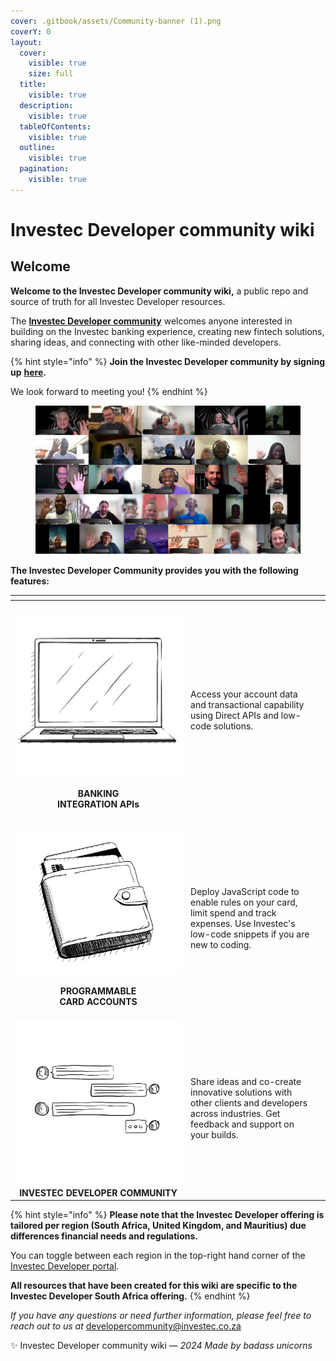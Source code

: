 ```yaml
---
cover: .gitbook/assets/Community-banner (1).png
coverY: 0
layout:
  cover:
    visible: true
    size: full
  title:
    visible: true
  description:
    visible: true
  tableOfContents:
    visible: true
  outline:
    visible: true
  pagination:
    visible: true
---
```


# Investec Developer community wiki

## **Welcome**&#x20;

**Welcome to the Investec Developer community wiki,** a public repo and source of truth for all Investec Developer resources.

The [**Investec Developer community**](https://developer.investec.com/za/community) welcomes anyone interested in building on the Investec banking experience, creating new fintech solutions, sharing ideas, and connecting with other like-minded developers.

{% hint style="info" %}
**Join the Investec Developer community by signing up** [**here**](https://forms.office.com/r/dCUkWsvcxq)**.**

We look forward to meeting you!&#x20;
{% endhint %}

<figure><img src=".gitbook/assets/Community waving picture (1).png" alt=""><figcaption></figcaption></figure>

**The Investec Developer Community provides you with the following features:**

<table data-view="cards"><thead><tr><th align="center"></th><th></th><th data-hidden data-card-cover data-type="files"></th></tr></thead><tbody><tr><td align="center"><p><img src=".gitbook/assets/Front (1).png" alt="" data-size="original"></p><p><strong>BANKING</strong><br><strong>INTEGRATION APIs</strong></p></td><td>Access your account data and transactional capability using Direct APIs and low-code solutions.</td><td></td></tr><tr><td align="center"><p><img src=".gitbook/assets/Wallet (1).png" alt="" data-size="original"></p><p></p><p><strong>PROGRAMMABLE</strong><br><strong>CARD ACCOUNTS</strong></p></td><td>Deploy JavaScript code to enable rules on your card, limit spend and track expenses. Use Investec's low-code snippets if you are new to coding.</td><td></td></tr><tr><td align="center"><img src=".gitbook/assets/Untitled design (1).png" alt=""><strong>INVESTEC DEVELOPER COMMUNITY</strong></td><td>Share ideas and co-create innovative solutions with other clients and developers across industries. Get feedback and support on your builds. </td><td></td></tr></tbody></table>

{% hint style="info" %}
**Please note that the Investec Developer offering is tailored per region (South Africa, United Kingdom, and Mauritius) due differences financial needs and regulations.**&#x20;

You can toggle between each region in the top-right hand corner of the [Investec Developer portal](https://developer.investec.com/za/home).

**All resources that have been created for this wiki are specific to the Investec Developer South Africa offering.**
{% endhint %}

_If you have any questions or need further information, please feel free to reach out to us at_ [developercommunity@investec.co.za](mailto:developercommunity@investec.co.za)

✨ Investec Developer community wiki _— 2024 Made by badass unicorns_&#x20;
